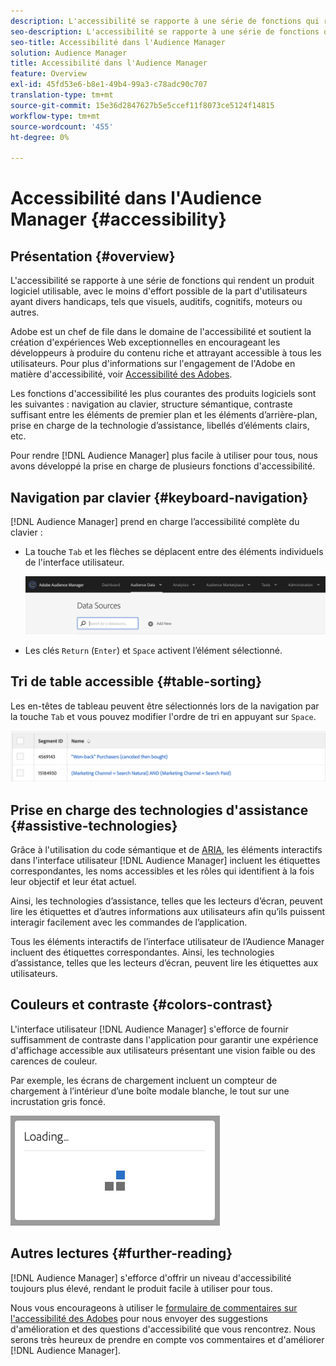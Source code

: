 ```yaml
---
description: L'accessibilité se rapporte à une série de fonctions qui rendent un produit logiciel utilisable, avec le moins d'effort possible de la part d'utilisateurs ayant divers handicaps, tels que visuels, auditifs, cognitifs, moteurs ou autres.
seo-description: L'accessibilité se rapporte à une série de fonctions qui rendent un produit logiciel utilisable, avec le moins d'effort possible de la part d'utilisateurs ayant divers handicaps, tels que visuels, auditifs, cognitifs, moteurs ou autres.
seo-title: Accessibilité dans l'Audience Manager
solution: Audience Manager
title: Accessibilité dans l'Audience Manager
feature: Overview
exl-id: 45fd53e6-b8e1-49b4-99a3-c78adc90c707
translation-type: tm+mt
source-git-commit: 15e36d2847627b5e5ccef11f8073ce5124f14815
workflow-type: tm+mt
source-wordcount: '455'
ht-degree: 0%

---
```


# Accessibilité dans l&#39;Audience Manager {#accessibility}

## Présentation {#overview}

L&#39;accessibilité se rapporte à une série de fonctions qui rendent un produit logiciel utilisable, avec le moins d&#39;effort possible de la part d&#39;utilisateurs ayant divers handicaps, tels que visuels, auditifs, cognitifs, moteurs ou autres.

Adobe est un chef de file dans le domaine de l&#39;accessibilité et soutient la création d&#39;expériences Web exceptionnelles en encourageant les développeurs à produire du contenu riche et attrayant accessible à tous les utilisateurs. Pour plus d&#39;informations sur l&#39;engagement de l&#39;Adobe en matière d&#39;accessibilité, voir [Accessibilité des Adobes](https://www.adobe.com/accessibility.html).

Les fonctions d&#39;accessibilité les plus courantes des produits logiciels sont les suivantes : navigation au clavier, structure sémantique, contraste suffisant entre les éléments de premier plan et les éléments d’arrière-plan, prise en charge de la technologie d’assistance, libellés d’éléments clairs, etc.

Pour rendre [!DNL Audience Manager] plus facile à utiliser pour tous, nous avons développé la prise en charge de plusieurs fonctions d&#39;accessibilité.

## Navigation par clavier {#keyboard-navigation}

[!DNL Audience Manager] prend en charge l’accessibilité complète du clavier :

* La touche `Tab` et les flèches se déplacent entre des éléments individuels de l&#39;interface utilisateur.

   ![accessibilité-mise en surbrillance](assets/accesibility-highlight.png)

* Les clés `Return` (`Enter`) et `Space` activent l’élément sélectionné.

## Tri de table accessible {#table-sorting}

Les en-têtes de tableau peuvent être sélectionnés lors de la navigation par la touche `Tab` et vous pouvez modifier l&#39;ordre de tri en appuyant sur `Space`.

![accessibilité-table-headers](assets/accessibility-table-headers.png)

## Prise en charge des technologies d&#39;assistance {#assistive-technologies}

Grâce à l&#39;utilisation du code sémantique et de [ARIA](https://www.w3.org/WAI/standards-guidelines/aria/), les éléments interactifs dans l&#39;interface utilisateur [!DNL Audience Manager] incluent les étiquettes correspondantes, les noms accessibles et les rôles qui identifient à la fois leur objectif et leur état actuel.

Ainsi, les technologies d’assistance, telles que les lecteurs d’écran, peuvent lire les étiquettes et d’autres informations aux utilisateurs afin qu’ils puissent interagir facilement avec les commandes de l’application.

Tous les éléments interactifs de l’interface utilisateur de l’Audience Manager incluent des étiquettes correspondantes. Ainsi, les technologies d’assistance, telles que les lecteurs d’écran, peuvent lire les étiquettes aux utilisateurs.

## Couleurs et contraste {#colors-contrast}

L&#39;interface utilisateur [!DNL Audience Manager] s&#39;efforce de fournir suffisamment de contraste dans l&#39;application pour garantir une expérience d&#39;affichage accessible aux utilisateurs présentant une vision faible ou des carences de couleur.

Par exemple, les écrans de chargement incluent un compteur de chargement à l’intérieur d’une boîte modale blanche, le tout sur une incrustation gris foncé.

![accessibilité-chargement](assets/accessibility-loading.png)

## Autres lectures {#further-reading}

[!DNL Audience Manager] s&#39;efforce d&#39;offrir un niveau d&#39;accessibilité toujours plus élevé, rendant le produit facile à utiliser pour tous.

Nous vous encourageons à utiliser le [formulaire de commentaires sur l&#39;accessibilité des Adobes](https://www.adobe.com/accessibility/feedback.html) pour nous envoyer des suggestions d&#39;amélioration et des questions d&#39;accessibilité que vous rencontrez. Nous serons très heureux de prendre en compte vos commentaires et d&#39;améliorer [!DNL Audience Manager].
